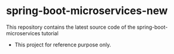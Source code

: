 # spring-boot-microservices-new
This repository contains the latest source code of the spring-boot-microservices tutorial
 
- This project for reference purpose only.